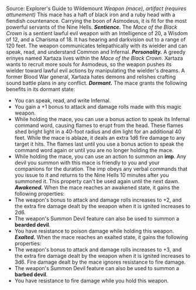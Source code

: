 Source: Explorer's Guide to Wildemount
*Weapon (mace), artifact (requires attunement)*
This mace has a haft of black iron and a ruby head with a fiendish countenance. Carrying the boon of Asmodeus, it is fit for the most powerful servants of the Nine Hells.
***Sentience.*** The *Mace of the Black Crown* is a sentient lawful evil weapon with an Intelligence of 20, a Wisdom of 12, and a Charisma of 18. It has hearing and darkvision out to a range of 120 feet.
The weapon communicates telepathically with its wielder and can speak, read, and understand Common and Infernal.
***Personality.*** A greedy erinyes named Xartaza lives within the *Mace of the Black Crown*. Xartaza wants to recruit more souls for Asmodeus, so the weapon pushes its wielder toward lawful evil actions by manipulating the wielder's dreams. A former Blood War general, Xartaza hates demons and relishes crafting sound battle plans in any conflict.
***Dormant.*** The mace grants the following benefits in its dormant state:
* You can speak, read, and write Infernal.
* You gain a +1 bonus to attack and damage rolls made with this magic weapon.
* While holding the mace, you can use a bonus action to speak its Infernal command word, causing flames to erupt from the head. These flames shed bright light in a 40-foot radius and dim light for an additional 40 feet. While the mace is ablaze, it deals an extra 1d6 fire damage to any target it hits. The flames last until you use a bonus action to speak the command word again or until you are no longer holding the mace.
* While holding the mace, you can use an action to summon an **imp**. Any devil you summon with this mace is friendly to you and your companions for the duration. The imp obeys any verbal commands that you issue to it and returns to the Nine Hells 10 minutes after you summoned it. This property can't be used again until the next dawn.
***Awakened.*** When the mace reaches an awakened state, it gains the following properties:
* The weapon's bonus to attack and damage rolls increases to +2, and the extra fire damage dealt by the weapon when it is ignited increases to 2d6.
* The weapon's Summon Devil feature can also be used to summon a **bearded devil**.
* You have resistance to poison damage while holding this weapon.
***Exalted.*** When the mace reaches an exalted state, it gains the following properties:
* The weapon's bonus to attack and damage rolls increases to +3, and the extra fire damage dealt by the weapon when it is ignited increases to 3d6. Fire damage dealt by the mace ignores resistance to fire damage.
* The weapon's Summon Devil feature can also be used to summon a **barbed devil**.
* You have resistance to fire damage while you hold this weapon.